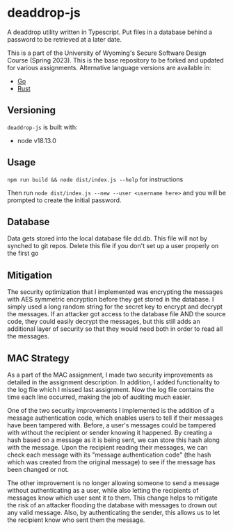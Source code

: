 #  deaddrop-js

A deaddrop utility written in Typescript. Put files in a database behind a password to be retrieved at a later date.

This is a part of the University of Wyoming's Secure Software Design Course (Spring 2023). This is the base repository to be forked and updated for various assignments. Alternative language versions are available in:
- [Go](https://github.com/andey-robins/deaddrop-go)
- [Rust](https://github.com/andey-robins/deaddrop-rs)

## Versioning

`deaddrop-js` is built with:
- node v18.13.0

## Usage

`npm run build && node dist/index.js --help` for instructions

Then run `node dist/index.js --new --user <username here>` and you will be prompted to create the initial password.

## Database

Data gets stored into the local database file dd.db. This file will not by synched to git repos. Delete this file if you don't set up a user properly on the first go

## Mitigation

The security optimization that I implemented was encrypting the messages with AES symmetric encryption before they get stored in the database. I simply used a long random string for the secret key to encrypt and decrypt the messages. If an attacker got access to the database file AND the source code, they could easily decrypt the messages, but this still adds an additional layer of security so that they would need both in order to read all the messages.

## MAC Strategy

As a part of the MAC assignment, I made two security improvements as detailed in the assignment description. In addition, I added functionality to the log file which I missed last assignment. Now the log file contains the time each line occurred, making the job of auditing much easier. 

One of the two security improvements I implemented is the addition of a message authentication code, which enables users to tell if their messages have been tampered with. Before, a user's messages could be tampered with without the recipient or sender knowing it happened. By creating a hash based on a message as it is being sent, we can store this hash along with the message. Upon the recipient reading their messages, we can check each message with its "message authentication code" (the hash which was created from the original message) to see if the message has been changed or not. 

The other improvement is no longer allowing someone to send a message without authenticating as a user, while also letting the recipients of messages know which user sent it to them. This change helps to mitigate the risk of an attacker flooding the database with messages to drown out any valid message. Also, by authenticating the sender, this allows us to let the recipient know who sent them the message.